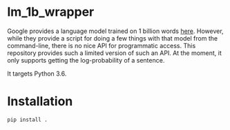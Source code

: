 # lm_1b_wrapper

Google provides a language model trained on 1 billion words
[here](https://github.com/tensorflow/models/tree/master/research/lm_1b). However, while they provide a script for doing
 a few things with that model from the command-line, there is no nice API for programmatic access.
 This repository provides such a limited version of such an API. At the moment, it only supports getting the
 log-probability of a sentence.

It targets Python 3.6.

# Installation

```
pip install .
```
